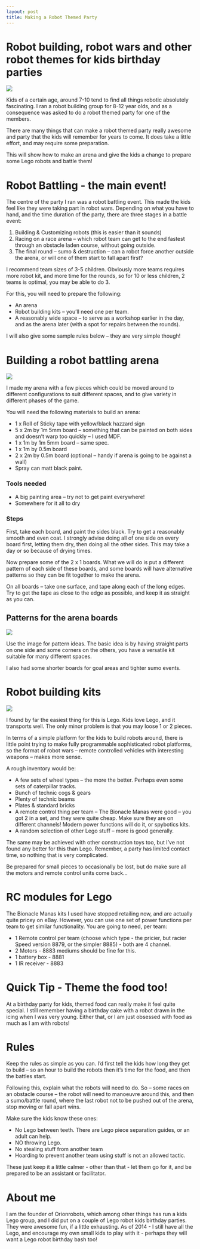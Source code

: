 ```yaml
---
layout: post
title: Making a Robot Themed Party
---
```

# Robot building, robot wars and other robot themes for kids birthday parties

![](/galleries/2011-01-11-making-a-robot-themed-party/-robots-preparing-to-battle.jpg)

Kids of a certain age, around 7-10 tend to find all things robotic absolutely fascinating. I ran a robot building group for 8-12 year olds, and as a consequence was asked to do a robot themed party for one of the members.

There are many things that can make a robot themed party really awesome and party that the kids will remember for years to come. It does take a little effort, and may require some preparation.

This will show how to make an arena and give the kids a change to prepare some Lego robots and battle them!

# Robot Battling - the main event!

The centre of the party I ran was a robot battling event. This made the kids feel like they were taking part in robot wars. Depending on what you have to hand, and the time duration of the party, there are three stages in a battle event:

1. Building & Customizing robots (this is easier than it sounds)
2. Racing on a race arena – which robot team can get to the end fastest through an obstacle laden course, without going outside.
3. The final round – sumo & destruction – can a robot force another outside the arena, or will one of them start to fall apart first?

I recommend team sizes of 3-5 children. Obviously more teams requires more robot kit, and more time for the rounds, so for 10 or less children, 2 teams is optimal, you may be able to do 3.

For this, you will need to prepare the following:

* An arena
* Robot building kits – you’ll need one per team.
* A reasonably wide space – to serve as a workshop earlier in the day, and as the arena later (with a spot for repairs between the rounds).

I will also give some sample rules below – they are very simple though!

# Building a robot battling arena

![](/galleries/2011-01-11-making-a-robot-themed-party/-robot-battle-party-arena.jpg)

I made my arena with a few pieces which could be moved around to different configurations to suit different spaces, and to give variety in different phases of the game.

You will need the following materials to build an arena:

* 1 x Roll of Sticky tape with yellow/black hazzard sign
* 5 x 2m by 1m 5mm board – something that can be painted on both sides and doesn’t warp too quickly – I used MDF.
* 1 x 1m by 1m 5mm board – same spec.
* 1 x 1m by 0.5m board
* 2 x 2m by 0.5m board (optional – handy if arena is going to be against a wall)
* Spray can matt black paint.

### Tools needed

* A big painting area – try not to get paint everywhere!
* Somewhere for it all to dry

### Steps

First, take each board, and paint the sides black. Try to get a reasonably smooth and even coat. I strongly advise doing all of one side on every board first, letting them dry, then doing all the other sides. This may take a day or so because of drying times.

Now prepare some of the 2 x 1 boards. What we will do is put a different pattern of each side of these boards, and some boards will have alternative patterns so they can be fit together to make the arena.

On all boards – take one surface, and tape along each of the long edges. Try to get the tape as close to the edge as possible, and keep it as straight as you can.

## Patterns for the arena boards

![](/galleries/2011-01-11-making-a-robot-themed-party/-patterns-for-the-arena-boards.png)

Use the image for pattern ideas. The basic idea is by having straight parts on one side and some corners on the others, you have a versatile kit suitable for many different spaces.

I also had some shorter boards for goal areas and tighter sumo events.

# Robot building kits

![](/galleries/2011-01-11-making-a-robot-themed-party/-lego-robot-from-event.jpg)

I found by far the easiest thing for this is Lego. Kids love Lego, and it transports well. The only minor problem is that you may loose 1 or 2 pieces.

In terms of a simple platform for the kids to build robots around, there is little point trying to make fully programmable sophisticated robot platforms, so the format of robot wars – remote controlled vehicles with interesting weapons – makes more sense.

A rough inventory would be:
* A few sets of wheel types – the more the better. Perhaps even some sets of caterpillar tracks.
* Bunch of technic cogs & gears
* Plenty of technic beams
* Plates & standard bricks
* A remote control thing per team – The Bionacle Manas were good – you got 2 in a set, and they were quite cheap. Make sure they are on different channels! Modern power functions will do it, or spybotics kits.
* A random selection of other Lego stuff – more is good generally.

The same may be achieved with other construction toys too, but I’ve not found any better for this than Lego. Remember, a party has limited contact time, so nothing that is very complicated.

Be prepared for small pieces to occasionally be lost, but do make sure all the motors and remote control units come back...

# RC modules for Lego

The Bionacle Manas kits I used have stopped retailing now, and are actually quite pricey on eBay. However, you can use one set of power functions per team to get similar functionality.
You are going to need, per team:

* 1 Remote control per team (choose which type - the pricier, but racier Speed version 8879, or the simpler 8885) - both are 4 channel.
* 2 Motors - 8883 mediums should be fine for this.
* 1 battery box - 8881
* 1 IR receiver - 8883

# Quick Tip - Theme the food too!

At a birthday party for kids, themed food can really make it feel quite special. I still remember having a birthday cake with a robot drawn in the icing when I was very young. Either that, or I am just obsessed with food as much as I am with robots! 

# Rules

Keep the rules as simple as you can. I’d first tell the kids how long they get to build – so an hour to build the robots then it’s time for the food, and then the battles start.

Following this, explain what the robots will need to do. So – some races on an obstacle course – the robot will need to manoeuvre around this, and then a sumo/battle round, where the last robot not to be pushed out of the arena, stop moving or fall apart wins.

Make sure the kids know these ones:

* No Lego between teeth. There are Lego piece separation guides, or an adult can help.
* NO throwing Lego.
* No stealing stuff from another team
* Hoarding to prevent another team using stuff is not an allowed tactic.

These just keep it a little calmer - other than that - let them go for it, and be prepared to be an assistant or facilitator.
 
# About me

I am the founder of Orionrobots, which among other things has run a kids Lego group, and I did put on a couple of Lego robot kids birthday parties. They were awesome fun, if a little exhausting. As of 2014 - I still have all the Lego, and encourage my own small kids to play with it - perhaps they will want a Lego robot birthday bash too!
